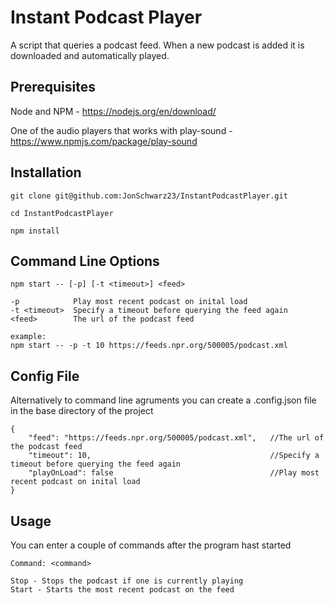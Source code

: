 # Instant Podcast Player

A script that queries a podcast feed. When a new podcast is added it is downloaded and automatically played.

## Prerequisites

Node and NPM - https://nodejs.org/en/download/

One of the audio players that works with play-sound - https://www.npmjs.com/package/play-sound

## Installation

 ```
 git clone git@github.com:JonSchwarz23/InstantPodcastPlayer.git
 
 cd InstantPodcastPlayer
 
 npm install
 ```

## Command Line Options

```
npm start -- [-p] [-t <timeout>] <feed>

-p            Play most recent podcast on inital load
-t <timeout>  Specify a timeout before querying the feed again
<feed>        The url of the podcast feed

example:
npm start -- -p -t 10 https://feeds.npr.org/500005/podcast.xml
```

## Config File

Alternatively to command line agruments you can create a .config.json file in the base directory of the project
```
{
    "feed": "https://feeds.npr.org/500005/podcast.xml",   //The url of the podcast feed
    "timeout": 10,                                        //Specify a timeout before querying the feed again
    "playOnLoad": false                                   //Play most recent podcast on inital load
}
```

## Usage

You can enter a couple of commands after the program hast started
```
Command: <command>

Stop - Stops the podcast if one is currently playing
Start - Starts the most recent podcast on the feed
```
